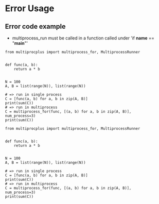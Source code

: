 # Error Usage

## Error code example

- multiprocess_run must be called in a function called under 'if __name__ == "__main__"'
     
```shell
from multiprocplus import multiprocess_for, MultiprocessRunner


def func(a, b):
    return a * b


N = 100
A, B = list(range(N)), list(range(N))

# => run in single process
C = [func(a, b) for a, b in zip(A, B)]
print(sum(C))
# => run in multiprocess
C = multiprocess_for(func, [(a, b) for a, b in zip(A, B)], num_process=3)
print(sum(C))
```


```shell
from multiprocplus import multiprocess_for, MultiprocessRunner


def func(a, b):
    return a * b


N = 100
A, B = list(range(N)), list(range(N))

# => run in single process
C = [func(a, b) for a, b in zip(A, B)]
print(sum(C))
# => run in multiprocess
C = multiprocess_for(func, [(a, b) for a, b in zip(A, B)], num_process=3)
print(sum(C))
```